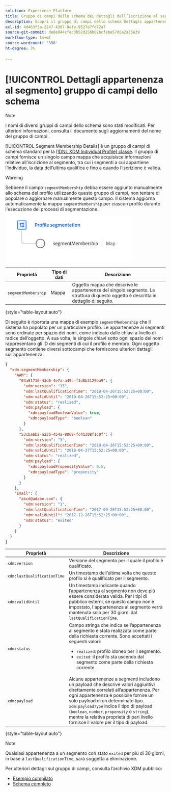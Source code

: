 ```yaml
---
solution: Experience Platform
title: Gruppo di campi dello schema dei dettagli dell’iscrizione al segmento
description: Scopri il gruppo di campi dello schema Dettagli appartenenza al segmento.
exl-id: 4d463f3a-2247-4307-8afe-9527e7fd72a7
source-git-commit: de8e944cfec3b52d25bb02bcfebe57d6a2a35e39
workflow-type: tm+mt
source-wordcount: '398'
ht-degree: 3%

---
```



# [!UICONTROL Dettagli appartenenza al segmento] gruppo di campi dello schema

>[!NOTE]
>
>I nomi di diversi gruppi di campi dello schema sono stati modificati. Per ulteriori informazioni, consulta il documento sugli aggiornamenti del nome del gruppo di campi [](../name-updates.md).

[!UICONTROL Segment Membership Details] è un gruppo di campi di schema standard per la [[!DNL XDM Individual Profile] classe](../../classes/individual-profile.md). Il gruppo di campi fornisce un singolo campo mappa che acquisisce informazioni relative all’iscrizione al segmento, tra cui i segmenti a cui appartiene l’individuo, la data dell’ultima qualifica e fino a quando l’iscrizione è valida.

>[!WARNING]
>
>Sebbene il campo `segmentMembership` debba essere aggiunto manualmente allo schema del profilo utilizzando questo gruppo di campi, non tentare di popolare o aggiornare manualmente questo campo. Il sistema aggiorna automaticamente la mappa `segmentMembership` per ciascun profilo durante l&#39;esecuzione dei processi di segmentazione.

<img src="../../images/data-types/profile-segmentation.png" width="400" /><br />

| Proprietà | Tipo di dati | Descrizione |
| --- | --- | --- |
| `segmentMembership` | Mappa | Oggetto mappa che descrive le appartenenze del singolo segmento. La struttura di questo oggetto è descritta in dettaglio di seguito. |

{style="table-layout:auto"}

Di seguito è riportata una mappa di esempio `segmentMembership` che il sistema ha popolato per un particolare profilo. Le appartenenze ai segmenti sono ordinate per spazio dei nomi, come indicato dalle chiavi a livello di radice dell’oggetto. A sua volta, le singole chiavi sotto ogni spazio dei nomi rappresentano gli ID dei segmenti di cui il profilo è membro. Ogni oggetto segmento contiene diversi sottocampi che forniscono ulteriori dettagli sull’appartenenza:

```json
{
  "xdm:segmentMembership": {
    "AAM": {
      "04a81716-43d6-4e7a-a49c-f1d8b3129ba9": {
        "xdm:version": "15",
        "xdm:lastQualificationTime": "2018-04-26T15:52:25+00:00",
        "xdm:validUntil": "2019-04-26T15:52:25+00:00",
        "xdm:status": "realized",
        "xdm:payload": {
          "xdm:payloadBooleanValue": true,
          "xdm:payloadType": "boolean"
        }
      },
      "53cba6b2-a23b-454a-8069-fc41308f1c0f": {
        "xdm:version": "3",
        "xdm:lastQualificationTime": "2018-04-26T15:52:25+00:00",
        "xdm:validUntil": "2018-04-27T15:52:25+00:00",
        "xdm:status": "realized",
        "xdm:payload": {
          "xdm:payloadPropensityValue": 0.5,
          "xdm:payloadType": "propensity"
        }
      }
    },
    "Email": {
      "abcd@adobe.com": {
        "xdm:version": "1",
        "xdm:lastQualificationTime": "2017-09-26T15:52:25+00:00",
        "xdm:validUntil": "2017-12-26T15:52:25+00:00",
        "xdm:status": "exited"
      }
    }
  }
}
```

| Proprietà | Descrizione |
| --- | --- |
| `xdm:version` | Versione del segmento per il quale il profilo è qualificato. |
| `xdm:lastQualificationTime` | Un timestamp dell’ultima volta che questo profilo si è qualificato per il segmento. |
| `xdm:validUntil` | Un timestamp indicante quando l’appartenenza al segmento non deve più essere considerata valida. Per i tipi di pubblico esterni, se questo campo non è impostato, l&#39;appartenenza al segmento verrà mantenuta solo per 30 giorni dal `lastQualificationTime`. |
| `xdm:status` | Campo stringa che indica se l’appartenenza al segmento è stata realizzata come parte della richiesta corrente. Sono accettati i seguenti valori: <ul><li>`realized`: profilo idoneo per il segmento.</li><li>`exited`: il profilo sta uscendo dal segmento come parte della richiesta corrente.</li></ul> |
| `xdm:payload` | Alcune appartenenze a segmenti includono un payload che descrive valori aggiuntivi direttamente correlati all’appartenenza. Per ogni appartenenza è possibile fornire un solo payload di un determinato tipo. `xdm:payloadType` indica il tipo di payload (`boolean`, `number`, `propensity` o `string`), mentre la relativa proprietà di pari livello fornisce il valore per il tipo di payload. |

{style="table-layout:auto"}

>[!NOTE]
>
>Qualsiasi appartenenza a un segmento con stato `exited` per più di 30 giorni, in base a `lastQualificationTime`, sarà soggetta a eliminazione.

Per ulteriori dettagli sul gruppo di campi, consulta l’archivio XDM pubblico:

* [Esempio compilato](https://github.com/adobe/xdm/blob/master/components/fieldgroups/profile/profile-personal-details.example.1.json)
* [Schema completo](https://github.com/adobe/xdm/blob/master/components/fieldgroups/profile/profile-personal-details.schema.json)
